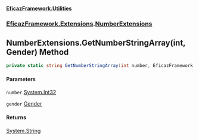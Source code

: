 #### [EficazFramework.Utilities](EficazFrameworkUtilities.md 'EficazFramework Utilities')
### [EficazFramework.Extensions](EficazFrameworkUtilities.md#EficazFramework.Extensions 'EficazFramework.Extensions').[NumberExtensions](EficazFramework.Extensions/NumberExtensions.md 'EficazFramework.Extensions.NumberExtensions')

## NumberExtensions.GetNumberStringArray(int, Gender) Method

```csharp
private static string GetNumberStringArray(int number, EficazFramework.Extensions.NumberExtensions.Gender gender);
```
#### Parameters

<a name='EficazFramework.Extensions.NumberExtensions.GetNumberStringArray(int,EficazFramework.Extensions.NumberExtensions.Gender).number'></a>

`number` [System.Int32](https://docs.microsoft.com/en-us/dotnet/api/System.Int32 'System.Int32')

<a name='EficazFramework.Extensions.NumberExtensions.GetNumberStringArray(int,EficazFramework.Extensions.NumberExtensions.Gender).gender'></a>

`gender` [Gender](EficazFramework.Extensions/NumberExtensions/Gender.md 'EficazFramework.Extensions.NumberExtensions.Gender')

#### Returns
[System.String](https://docs.microsoft.com/en-us/dotnet/api/System.String 'System.String')